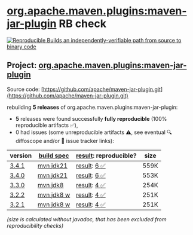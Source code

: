 [org.apache.maven.plugins:maven-jar-plugin](https://central.sonatype.com/artifact/org.apache.maven.plugins/maven-jar-plugin/versions) RB check
=======

[![Reproducible Builds](https://reproducible-builds.org/images/logos/rb.svg) an independently-verifiable path from source to binary code](https://reproducible-builds.org/)

## Project: [org.apache.maven.plugins:maven-jar-plugin](https://central.sonatype.com/artifact/org.apache.maven.plugins/maven-jar-plugin/versions)

Source code: [https://github.com/apache/maven-jar-plugin.git](https://github.com/apache/maven-jar-plugin.git)

rebuilding **5 releases** of org.apache.maven.plugins:maven-jar-plugin:
- **5** releases were found successfully **fully reproducible** (100% reproducible artifacts :white_check_mark:),
- 0 had issues (some unreproducible artifacts :warning:, see eventual :mag: diffoscope and/or :memo: issue tracker links):

| version | [build spec](/BUILDSPEC.md) | [result](https://reproducible-builds.org/docs/jvm/): reproducible? | size |
| -- | --------- | ------ | -- |
| [3.4.1](https://central.sonatype.com/artifact/org.apache.maven.plugins/maven-jar-plugin/3.4.1/pom) | [mvn jdk21](maven-jar-plugin-3.4.1.buildspec) | [result](maven-jar-plugin-3.4.1.buildinfo): [6 :white_check_mark: ](maven-jar-plugin-3.4.1.buildcompare) | 559K |
| [3.4.0](https://central.sonatype.com/artifact/org.apache.maven.plugins/maven-jar-plugin/3.4.0/pom) | [mvn jdk21](maven-jar-plugin-3.4.0.buildspec) | [result](maven-jar-plugin-3.4.0.buildinfo): [6 :white_check_mark: ](maven-jar-plugin-3.4.0.buildcompare) | 553K |
| [3.3.0](https://central.sonatype.com/artifact/org.apache.maven.plugins/maven-jar-plugin/3.3.0/pom) | [mvn jdk8](maven-jar-plugin-3.3.0.buildspec) | [result](maven-jar-plugin-3.3.0.buildinfo): [4 :white_check_mark: ](maven-jar-plugin-3.3.0.buildcompare) | 254K |
| [3.2.2](https://central.sonatype.com/artifact/org.apache.maven.plugins/maven-jar-plugin/3.2.2/pom) | [mvn jdk8 w](maven-jar-plugin-3.2.2.buildspec) | [result](maven-jar-plugin-3.2.2.buildinfo): [4 :white_check_mark: ](maven-jar-plugin-3.2.2.buildcompare) | 251K |
| [3.2.1](https://central.sonatype.com/artifact/org.apache.maven.plugins/maven-jar-plugin/3.2.1/pom) | [mvn jdk8 w](maven-jar-plugin-3.2.1.buildspec) | [result](maven-jar-plugin-3.2.1.buildinfo): [4 :white_check_mark: ](maven-jar-plugin-3.2.1.buildcompare) | 251K |

<i>(size is calculated without javadoc, that has been excluded from reproducibility checks)</i>
